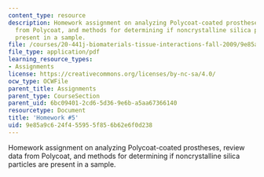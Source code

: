 ```yaml
---
content_type: resource
description: Homework assignment on analyzing Polycoat-coated prostheses, review data
  from Polycoat, and methods for determining if noncrystalline silica particles are
  present in a sample.
file: /courses/20-441j-biomaterials-tissue-interactions-fall-2009/9e85a9c624f455955f856b62e6f0d238_MIT20_441JF09_hw5.pdf
file_type: application/pdf
learning_resource_types:
- Assignments
license: https://creativecommons.org/licenses/by-nc-sa/4.0/
ocw_type: OCWFile
parent_title: Assignments
parent_type: CourseSection
parent_uid: 6bc09401-2cd6-5d36-9e6b-a5aa67366140
resourcetype: Document
title: 'Homework #5'
uid: 9e85a9c6-24f4-5595-5f85-6b62e6f0d238
---
```

Homework assignment on analyzing Polycoat-coated prostheses, review data from Polycoat, and methods for determining if noncrystalline silica particles are present in a sample.